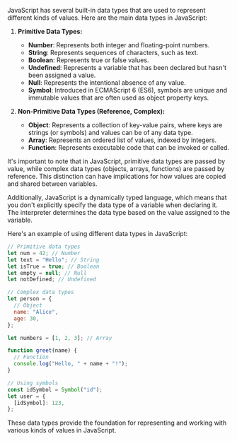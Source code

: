 JavaScript has several built-in data types that are used to represent different kinds of values. Here are the main data types in JavaScript:

1. **Primitive Data Types:**

   - **Number**: Represents both integer and floating-point numbers.
   - **String**: Represents sequences of characters, such as text.
   - **Boolean**: Represents true or false values.
   - **Undefined**: Represents a variable that has been declared but hasn't been assigned a value.
   - **Null**: Represents the intentional absence of any value.
   - **Symbol**: Introduced in ECMAScript 6 (ES6), symbols are unique and immutable values that are often used as object property keys.

2. **Non-Primitive Data Types (Reference, Complex):**
   - **Object**: Represents a collection of key-value pairs, where keys are strings (or symbols) and values can be of any data type.
   - **Array**: Represents an ordered list of values, indexed by integers.
   - **Function**: Represents executable code that can be invoked or called.

It's important to note that in JavaScript, primitive data types are passed by value, while complex data types (objects, arrays, functions) are passed by reference. This distinction can have implications for how values are copied and shared between variables.

Additionally, JavaScript is a dynamically typed language, which means that you don't explicitly specify the data type of a variable when declaring it. The interpreter determines the data type based on the value assigned to the variable.

Here's an example of using different data types in JavaScript:

```javascript
// Primitive data types
let num = 42; // Number
let text = "Hello"; // String
let isTrue = true; // Boolean
let empty = null; // Null
let notDefined; // Undefined

// Complex data types
let person = {
  // Object
  name: "Alice",
  age: 30,
};

let numbers = [1, 2, 3]; // Array

function greet(name) {
  // Function
  console.log("Hello, " + name + "!");
}

// Using symbols
const idSymbol = Symbol("id");
let user = {
  [idSymbol]: 123,
};
```

These data types provide the foundation for representing and working with various kinds of values in JavaScript.
